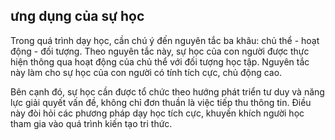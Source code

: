 ## ưng dụng của sự học

Trong quá trình dạy học, cần chú ý đến nguyên tắc ba khâu: chủ thể - hoạt động - đối tượng. Theo nguyên tắc này, sự học của con người được thực hiện thông qua hoạt động của chủ thể với đối tượng học tập. Nguyên tắc này làm cho sự học của con người có tính tích cực, chủ động cao.

Bên cạnh đó, sự học cần được tổ chức theo hướng phát triển tư duy và năng lực giải quyết vấn đề, không chỉ đơn thuần là việc tiếp thu thông tin. Điều này đòi hỏi các phương pháp dạy học tích cực, khuyến khích người học tham gia vào quá trình kiến tạo tri thức.





